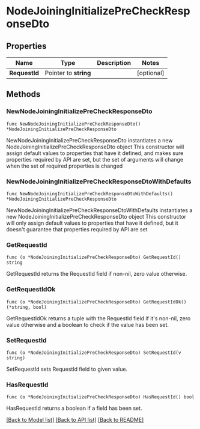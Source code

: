 # NodeJoiningInitializePreCheckResponseDto

## Properties

Name | Type | Description | Notes
------------ | ------------- | ------------- | -------------
**RequestId** | Pointer to **string** |  | [optional] 

## Methods

### NewNodeJoiningInitializePreCheckResponseDto

`func NewNodeJoiningInitializePreCheckResponseDto() *NodeJoiningInitializePreCheckResponseDto`

NewNodeJoiningInitializePreCheckResponseDto instantiates a new NodeJoiningInitializePreCheckResponseDto object
This constructor will assign default values to properties that have it defined,
and makes sure properties required by API are set, but the set of arguments
will change when the set of required properties is changed

### NewNodeJoiningInitializePreCheckResponseDtoWithDefaults

`func NewNodeJoiningInitializePreCheckResponseDtoWithDefaults() *NodeJoiningInitializePreCheckResponseDto`

NewNodeJoiningInitializePreCheckResponseDtoWithDefaults instantiates a new NodeJoiningInitializePreCheckResponseDto object
This constructor will only assign default values to properties that have it defined,
but it doesn't guarantee that properties required by API are set

### GetRequestId

`func (o *NodeJoiningInitializePreCheckResponseDto) GetRequestId() string`

GetRequestId returns the RequestId field if non-nil, zero value otherwise.

### GetRequestIdOk

`func (o *NodeJoiningInitializePreCheckResponseDto) GetRequestIdOk() (*string, bool)`

GetRequestIdOk returns a tuple with the RequestId field if it's non-nil, zero value otherwise
and a boolean to check if the value has been set.

### SetRequestId

`func (o *NodeJoiningInitializePreCheckResponseDto) SetRequestId(v string)`

SetRequestId sets RequestId field to given value.

### HasRequestId

`func (o *NodeJoiningInitializePreCheckResponseDto) HasRequestId() bool`

HasRequestId returns a boolean if a field has been set.


[[Back to Model list]](../README.md#documentation-for-models) [[Back to API list]](../README.md#documentation-for-api-endpoints) [[Back to README]](../README.md)


